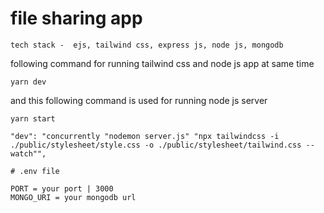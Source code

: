 # file sharing app

`tech stack -  ejs, tailwind css, express js, node js, mongodb`

following command for running tailwind css and node js app at same time

```
yarn dev

```

and this following command is used for running node js server

```
yarn start

```

`"dev": "concurrently "nodemon server.js" "npx tailwindcss -i ./public/stylesheet/style.css -o ./public/stylesheet/tailwind.css --watch"",`

```
# .env file

PORT = your port | 3000
MONGO_URI = your mongodb url
```


